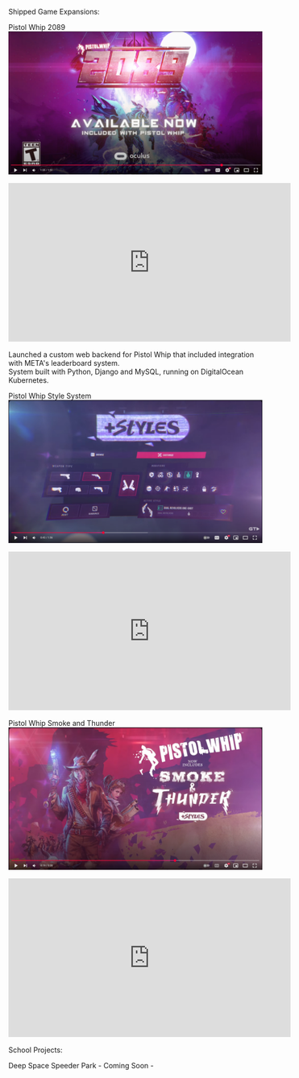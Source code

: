 Shipped Game Expansions:  

Pistol Whip 2089
[![Pistol Whip 2089](images/2089-title.PNG)](https://www.youtube.com/watch?v=LZVEEWk9bzg "Pistol Whip: 2089 | Launch Trailer")

<iframe width="560" height="315" src="https://www.youtube.com/embed/LZVEEWk9bzg?si=-OhAMuXcxyCqJqqX" title="YouTube video player" frameborder="0" allow="accelerometer; autoplay; clipboard-write; encrypted-media; gyroscope; picture-in-picture; web-share" referrerpolicy="strict-origin-when-cross-origin" allowfullscreen></iframe>

Launched a custom web backend for Pistol Whip that included integration with META's leaderboard system.  
System built with Python, Django and MySQL, running on DigitalOcean Kubernetes.  


Pistol Whip Style System
[![Pistol Whip Style System](images/styles-2.PNG)](https://www.youtube.com/watch?v=6wu_bqQiHvg "Pistol Whip Style System Revealed!")

<iframe width="560" height="315" src="https://www.youtube.com/embed/6wu_bqQiHvg?si=iQm-1A4bBGvPaRor" title="YouTube video player" frameborder="0" allow="accelerometer; autoplay; clipboard-write; encrypted-media; gyroscope; picture-in-picture; web-share" referrerpolicy="strict-origin-when-cross-origin" allowfullscreen></iframe>

Pistol Whip Smoke and Thunder
[![Pistol Whip Smoke and Thunder](images/smoke-and-thunder-screenshot.PNG)](https://www.youtube.com/watch?v=3hhPAt0Nq94 "Pistol Whip - Official Smoke & Thunder Launch Teaser")

<iframe width="560" height="315" src="https://www.youtube.com/embed/3hhPAt0Nq94?si=4SGbWSFdKDGYTs0g" title="YouTube video player" frameborder="0" allow="accelerometer; autoplay; clipboard-write; encrypted-media; gyroscope; picture-in-picture; web-share" referrerpolicy="strict-origin-when-cross-origin" allowfullscreen></iframe>

School Projects:  

Deep Space Speeder Park - Coming Soon - 